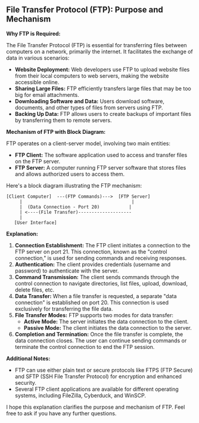 ## File Transfer Protocol (FTP): Purpose and Mechanism

**Why FTP is Required:**

The File Transfer Protocol (FTP) is essential for transferring files between computers on a network, primarily the internet. It facilitates the exchange of data in various scenarios:

* **Website Deployment:** Web developers use FTP to upload website files from their local computers to web servers, making the website accessible online.
* **Sharing Large Files:** FTP efficiently transfers large files that may be too big for email attachments. 
* **Downloading Software and Data:** Users download software, documents, and other types of files from servers using FTP.
* **Backing Up Data:** FTP allows users to create backups of important files by transferring them to remote servers.

**Mechanism of FTP with Block Diagram:**

FTP operates on a client-server model, involving two main entities:

* **FTP Client:** The software application used to access and transfer files on the FTP server.
* **FTP Server:** A computer running FTP server software that stores files and allows authorized users to access them.

Here's a block diagram illustrating the FTP mechanism:

```
[Client Computer]  ---(FTP Commands)--->  [FTP Server]
     |                                         |
     |  (Data Connection - Port 20)           |
     | <----(File Transfer)--------------------
     |
   [User Interface]
```

**Explanation:**

1. **Connection Establishment:** The FTP client initiates a connection to the FTP server on port 21. This connection, known as the "control connection," is used for sending commands and receiving responses.
2. **Authentication:** The client provides credentials (username and password) to authenticate with the server.
3. **Command Transmission:** The client sends commands through the control connection to navigate directories, list files, upload, download, delete files, etc.
4. **Data Transfer:** When a file transfer is requested, a separate "data connection" is established on port 20. This connection is used exclusively for transferring the file data.
5. **File Transfer Modes:** FTP supports two modes for data transfer:
    * **Active Mode:** The server initiates the data connection to the client.
    * **Passive Mode:** The client initiates the data connection to the server.
6. **Completion and Termination:** Once the file transfer is complete, the data connection closes. The user can continue sending commands or terminate the control connection to end the FTP session.

**Additional Notes:**

* FTP can use either plain text or secure protocols like FTPS (FTP Secure) and SFTP (SSH File Transfer Protocol) for encryption and enhanced security.
* Several FTP client applications are available for different operating systems, including FileZilla, Cyberduck, and WinSCP.

I hope this explanation clarifies the purpose and mechanism of FTP. Feel free to ask if you have any further questions. 
